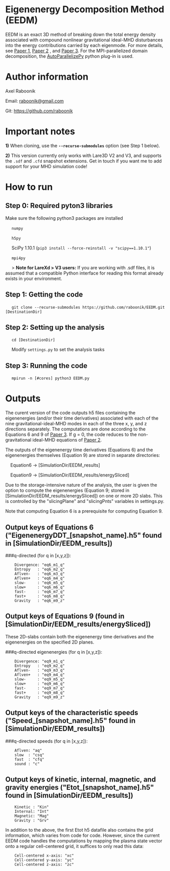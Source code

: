 # Eigenenergy Decomposition Method (EEDM)
EEDM is an exact 3D method of breaking down the total energy density associated with compound nonlinear gravitational ideal-MHD disturbances into the energy contributions carried by each eigenmode. For more details, see [Paper 1](https://iopscience.iop.org/article/10.3847/1538-4357/ad3bb6/meta), [Paper 2](https://iopscience.iop.org/article/10.3847/1538-4357/ad8dc8/meta) , and [Paper 3](https://iopscience.iop.org/article/10.3847/1538-4357/adc917). For the MPI-parallelized domain decomposition, the [AutoParallelizePy](https://github.com/raboonik/AutoParallelizePy) python plug-in is used.

# Author information
Axel Raboonik

Email: raboonik@gmail.com

Git:   https://github.com/raboonik

# Important notes

**1)** When cloning, use the **`--recurse-submodules`** option (see Step 1 below).

**2)** This version currently only works with Lare3D V2 and V3, and supports the `.sdf` and `.cfd` snapshot extensions. Get in touch if you want me to add support for your MHD simulation code!


# How to run
## Step 0: Required pyton3 libraries
Make sure the following python3 packages are installed

&nbsp;&nbsp;&nbsp;&nbsp; `numpy`

&nbsp;&nbsp;&nbsp;&nbsp; `h5py`

&nbsp;&nbsp;&nbsp;&nbsp; SciPy 1.10.1 (`pip3 install --force-reinstall -v "scipy==1.10.1"`)

&nbsp;&nbsp;&nbsp;&nbsp; `mpi4py`

&nbsp;&nbsp;&nbsp;&nbsp; > **Note for LareXd > V3 users:** If you are working with .sdf files, it is assumed that a compatible Python interface for reading this format already exists in your environment.

## Step 1: Getting the code
&nbsp;&nbsp;&nbsp;&nbsp; `git clone --recurse-submodules https://github.com/raboonik/EEDM.git   [DestinationDir]`

## Step 2: Setting up the analysis
&nbsp;&nbsp;&nbsp;&nbsp; `cd [DestinationDir]`

&nbsp;&nbsp;&nbsp;&nbsp; Modify `settings.py` to set the analysis tasks

## Step 3: Running the code
&nbsp;&nbsp;&nbsp;&nbsp; `mpirun -n [#cores] python3 EEDM.py`

# Outputs
The curent version of the code outputs h5 files containing the eigenenergies (and/or their time derivatives) associated with each of the nine gravitational-ideal-MHD modes in each of the three x, y, and z directions separately. The computations are done according to the Equations 6 and 9 of [Paper 3](https://iopscience.iop.org/article/10.3847/1538-4357/adc917). If g = 0, the code reduces to the non-gravitational ideal-MHD equations of [Paper 2](https://iopscience.iop.org/article/10.3847/1538-4357/ad8dc8/meta). 

The outputs of the eigenenergy time derivatives (Equations 6) and the eigenenergies themselves (Equation 9) are stored in separate directories: 

&nbsp;&nbsp;&nbsp;&nbsp;Equation6 -> [SimulationDir/EEDM_results]

&nbsp;&nbsp;&nbsp;&nbsp;Equation9 -> [SimulationDir/EEDM_results/energySliced]

Due to the storage-intensive nature of the analysis, the user is given the option to compute the eigenenergies (Equation 9; stored in [SimulationDir/EEDM_results/energySliced]) on one or more 2D slabs. This is controlled by the "slicingPlane" and "slicingPnts" variables in settings.py.

Note that computing Equation 6 is a prerequisite for computing Equation 9.

## Output keys of Equations 6 ("EigenenergyDDT_[snapshot_name].h5" found in [SimulationDir/EEDM_results])

###q-directed (for q in [x,y,z]): 
```text
    Divergence: "eq6_m1_q"
    Entropy   : "eq6_m2_q"
    Aflven-   : "eq6_m3_q"
    Aflven+   : "eq6_m4_q"
    slow-     : "eq6_m5_q"
    slow+     : "eq6_m6_q"
    fast-     : "eq6_m7_q"
    fast+     : "eq6_m8_q"
    Gravity   : "eq6_m9_z"
```

## Output keys of Equations 9 (found in [SimulationDir/EEDM_results/energySliced])
These 2D-slabs contain both the eigenenergy time derivatives and the eigenenergies on the specified 2D planes.

###q-directed eigenenergies (for q in [x,y,z]): 
```text
    Divergence: "eq9_m1_q"
    Entropy   : "eq9_m2_q"
    Aflven-   : "eq9_m3_q"
    Aflven+   : "eq9_m4_q"
    slow-     : "eq9_m5_q"
    slow+     : "eq9_m6_q"
    fast-     : "eq9_m7_q"
    fast+     : "eq9_m8_q"
    Gravity   : "eq9_m9_z"
```

## Output keys of the characteristic speeds ("Speed_[snapshot_name].h5" found in [SimulationDir/EEDM_results])
###q-directed speeds (for q in [x,y,z]): 
```text
    Aflven: "aq"
    slow  : "csq"
    fast  : "cfq"
    sound : "c"
```

## Output keys of kinetic, internal, magnetic, and gravity energies ("Etot_[snapshot_name].h5" found in [SimulationDir/EEDM_results])
```text
    Kinetic : "Kin"
    Internal: "Int"
    Magnetic: "Mag"
    Gravity : "Grv"
```

In addition to the above, the first Etot h5 datafile also contains the grid information, which varies from code for code. However, since the current EEDM code handles the computations by mapping the plasma state vector onto a regular cell-centered grid, it suffices to only read this data:
```text
    Cell-centered x-axis: "xc"
    Cell-centered y-axis: "yc"
    Cell-centered z-axis: "zc"
```